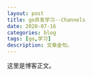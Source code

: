 ```yaml
---
layout: post
title: go并发学习--Channels
date: 2020-07-16
categories: blog
tags: [go,学习]
description: 文章金句。
---
```


这里是博客正文。












